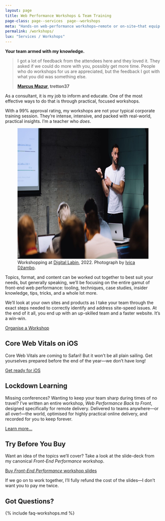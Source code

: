 ```yaml
---
layout: page
title: Web Performance Workshops & Team Training
page-class: page--services  page--workshops
meta: "Hands-on web-performance workshops—remote or on-site—that equip your team to find, fix and prevent speed issues, guided by consultant Harry Roberts."
permalink: /workshops/
lux: "Services / Workshops"
---
```


**Your team armed with my knowledge.**

<blockquote class="pull-quote  pull-quote--context-alt" id="quote:marcus-mazur">
  <p>I got a lot of feedback from the attendees here and they loved it. They
  asked if we could do more with you, possibly get more time. People who do
  workshops for us are appreciated, but the feedback I got with what you did was
  something else.</p>
  <b class="source pull-quote__source">
    <a href="https://twitter.com/marcusmazur">Marcus Mazur</a>, tretton37
  </b>
</blockquote>

As a consultant, it is my job to inform and educate. One of the most effective
ways to do that is through practical, focused workshops.

With a 99% approval rating, my workshops are not your typical corporate training
session. They’re intense, intensive, and packed with real-world, practical
insights. I’m a teacher who _does_.

<figure>
  <img src="/img/content/workshops.jpg"
       alt=""
       width="750"
       height="422"
       id="workshops-image"
       style="background-image: url({% include base64/workshops.jpg.html %});"
       fetchpriority="high"
       decoding="sync"
       elementtiming="workshops-image" />
  <figcaption>Workshopping at <a href="https://digital-labin.com/">Digital Labin</a>, 2022. Photograph by <a href="https://www.instagram.com/dzambofilm/">Ivica Džambo</a>.</figcaption>
</figure>

Topics, format, and content can be worked out together to best suit your needs,
but generally speaking, we’ll be focusing on the entire gamut of front-end web
performance: tooling, techniques, case studies, insider knowledge, tips, tricks,
and a whole lot more.

We’ll look at your own sites and products as I take your team through the exact
steps needed to correctly identify and address site-speed issues. At the end of
it all, you end up with an up-skilled team and a faster website. It’s a win-win.

<a href="/contact/" class="btn  btn--full">Organise a Workshop</a>

## Core Web Vitals on iOS

Core Web Vitals are coming to Safari! But it won’t be all plain sailing. Get
yourselves prepared before the end of the year—we don’t have long!

<a href="/workshops/core-web-vitals-on-ios/" class="btn  btn--full">Get ready for iOS</a>

## Lockdown Learning

Missing conferences? Wanting to keep your team sharp during times of no travel?
I’ve written an entire workshop, <cite>Web Performance Back to Front</cite>,
designed specifically for remote delivery. Delivered to teams anywhere—or all
over!—the world, optimised for highly practical online delivery, and recorded
for you to keep forever.

<a href="/workshops/web-performance-back-to-front/" class="btn  btn--full">Learn more…</a>

## Try Before You Buy

Want an idea of the topics we’ll cover? Take a look at the slide-deck from my
canonical _Front-End Performance_ workshop.

<a href="https://gum.co/perfmatters" class="gumroad-button">Buy <cite>Front-End Performance</cite> workshop slides</a>

If we go on to work together, I’ll fully refund the cost of the slides—I don’t
want you to pay me twice.

## Got Questions?

{% include faq-workshops.md %}
